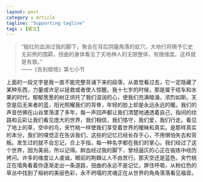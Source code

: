 ```yaml
---
layout: post
category : Article
tagline: "Supporting tagline"
tags : [散文]
---
```


>“殷红的血淌过我的脚下，聚会在背后阴霾角落的蚁穴，大地行将赐予它史无前例的围羁，扭曲的身体看见了天地神人的无限整体，有限维度。这样就是有救。”  
>——《告别桎梏》第七小节

上面的一段文字是我一直不能完整背诵下来的段落，从直觉看过去，它一定隐藏了某种东西，力量或许足以拯救或者使人惊醒。我十七岁的时候，那是属于缆车和水果的时代，郁郁葱葱的树正烘托了我们湿润的心，使我们充满暗涌，浓烈如斯。天空是后无来者的蓝，阳光照耀我们的背脊，年轻的脸上却是永远永远的暖。我们的声音仿佛在山谷里荡漾了多年，每一声回声都让我们清楚地通透着自己，指间的纹路和云彩让我们看见庞大的世界，我们相信，我们恪守，我们爱，我们行走。看见了地上的草，空中的鸟，夹竹桃一样使我们享受着世界的暧昧和真实。是那样真实的本分，我们的嗅觉正在告诉我们，这些的记忆已经长存于心，不用惧怕失去和背叛。发生过的就不会忘记，合上手指，每一种名字都在我们的掌心。我们经过了这个世界，因为美丽，所以记得。鲜血经过我的脚下，曾经逼仄的心正在锻炼中经历拷问。许多的维度让人虔诚，眼前的荆棘让人不由苦行。那天空还是蓝色，夹竹桃正在墙角看着你逐渐走出一条道路，扭曲的永远不是记忆，屏住呼吸，从粉红色的草丛中找到了榕树的美丽色彩，永不坍塌的灵魂正在从世界的角角落落看见福音。